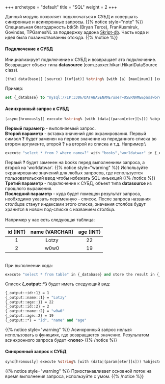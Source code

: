 +++
archetype = "default"
title = "SQL"
weight = 2
+++

Данный модуль позволяет подключаться к СУБД и совершать синхронные и асинхронные запросы.
{{% notice style="note" %}}
Специальная благодарность btk5h (Bryan Terce), FranKusmiruk, Govindas, TPGamesNL за поддержку аддона [Skript-db](https://forums.skunity.com/resources/skript-db-updated.1261/). Часть кода и идея была позаимствованны отсюда.
{{% /notice %}}

#### Подключение к СУБД
Инициализирует подключение к СУБД и возвращает это подключение.
Возвращает объект типа **datasource** (com.zaxxer.hikari.HikariDataSource class).
```vb
[the] data(base|[ ]source) [(of|at)] %string% [with [a] [max[imum]] [connection] life[ ]time of %timespan%]
```

Пример:
```vb
set {_database} to "mysql://IP:3306/DATABASENAME?user=USERNAME&password=PASSWORD&useSSL=false"
```

#### Асинхронный запрос к СУБД
```vb
[async[hronously]] execute %string% [with (data|(param[eter][s])) %objects%] (in|on) %datasource% [and store [[the] (output|result)[s]] (to|in) [the] [var[iable]] %objects%]
```
**Первый параметр** - выполняемый запрос.\
**Второй параметр** - вставка значений для экранирования. Первый символ **?** будет заменен на первое значение из переданного списка во втором аргументе, второй **?** на второй из списка и т.д. Например:\
```vb
execute "select * from ? where name=?" with "books","worldatwar" in {_database}
```

Первый **?** будет заменен на books перед выполнением запроса, а второй на 'worldatwar'.
{{% notice style="warning" %}}
Используйте экранирование значений для любых запросов, где используется пользовательский ввод чтобы избежать SQL-инъекций
{{% /notice %}}
\
**Третий параметр** - подключение к СУБД, объект типа **datasource** из прошлого выражения.
\
**Последний параметр** - куда будет помещен результат запроса, необходимо указать переменную - список. После запроса названия столбцов станут индексами этого списка, значения столбов будут хранится в новом под-списке с названием столбца.
\
\
Например у нас есть следующая таблица:

| id (INT) | name (VARCHAR) | age (INT) |
|:--------:|:--------------:|:---------:|
|    1     |     Lotzy      |     22    |
|    2     |     w0w0       |     19    |

\
При выполнении кода:
```vb
execute "select * from table" in {_database} and store the result in {_output::*}
```

Список **{_output::\*}** будет иметь следующий вид:
```vb
{_output::id::1} = 1  
{_output::name::1} = "Lotzy"  
{_output::age::1} = 22 
{_output::id::2} = 2  
{_output::name::2} = "w0w0"  
{_output::age::2} = 19
{_output::*} = "id", "name" and "age" 
```
{{% notice style="warning" %}}
Асинхронный запрос нельзя использовать в функциях, где возвращается значение. Результатом асинхронного запроса будет **\<none\>** 
{{% /notice %}}

#### Синхронный запрос к СУБД
```vb
sync[hronously] execute %string% [with (data|(param[eter][s])) %objects%] (in|on) %datasource% [and store [[the] (output|result)[s]] (to|in) [the] [var[iable]] %objects%]
```
{{% notice style="warning" %}}
Приостанавливает основной поток на время выполнения запроса, используйте с умом.
{{% /notice %}}